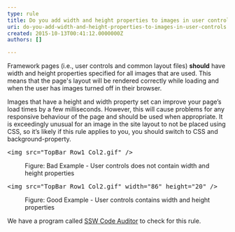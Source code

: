 ```yaml
---
type: rule
title: Do you add width and height properties to images in user controls?
uri: do-you-add-width-and-height-properties-to-images-in-user-controls
created: 2015-10-13T00:41:12.0000000Z
authors: []

---
```




<span class='intro'> <p>​Framework pages (i.e., user controls and common layout files) <b>should</b> have width and height properties specified for all images 
			that are used. This means that the page's layout will be rendered correctly while loading and when the user has images turned off in their browser.</p><p>
                Images that have a height and width property set can improve your page’s load times by a few milliseconds. 
                However, this will cause problems for any responsive behaviour of the page and should be used when appropriate. 
                It is exceedingly unusual for an image in the site layout to not be placed using CSS, so it’s likely if this rule applies to you, you should switch to CSS and background-property.
            </p> </span>

<dl class="badCode"><dt><pre>&lt;img src=&quot;TopBar_Row1_Col2.gif&quot; /&gt;</pre></dt><dd>Figure&#58; Bad Example - User controls does not contain width and height properties</dd></dl><dl class="goodCode"><dt><pre>&lt;img src=&quot;TopBar_Row1_Col2.gif&quot; width=&quot;86&quot; height=&quot;20&quot; /&gt;</pre></dt><dd>Figure&#58; Good Example - User controls contains width and height properties</dd></dl><p><span class="productBox">We have a program called <a href="https&#58;//www.ssw.com.au/ssw/CodeAuditor/">SSW Code Auditor</a> to check for this rule.</span></p>


